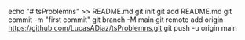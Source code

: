 echo "# tsProblemns" >> README.md
git init
git add README.md
git commit -m "first commit"
git branch -M main
git remote add origin https://github.com/LucasADiaz/tsProblemns.git
git push -u origin main
